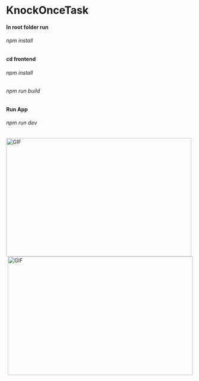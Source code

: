 # KnockOnceTask
#### In root folder run 
###### npm install
#### cd frontend
###### npm install
###### npm run build
#### Run App
###### npm run dev

<img align="left" alt="GIF" src="./frontend/public/screenshot(123).png" width="500" height="320" />
<img align="right" alt="GIF" src="./fronte/public/screenshot(124).png" width="500" height="320" />
